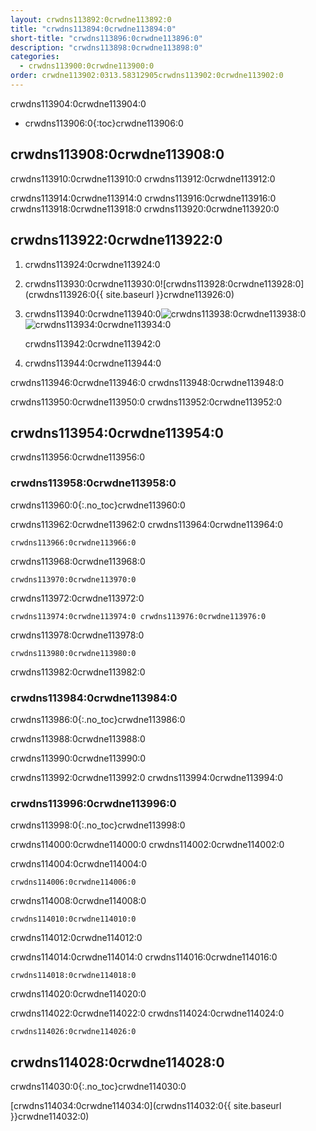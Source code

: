 ```yaml
---
layout: crwdns113892:0crwdne113892:0
title: "crwdns113894:0crwdne113894:0"
short-title: "crwdns113896:0crwdne113896:0"
description: "crwdns113898:0crwdne113898:0"
categories:
  - crwdns113900:0crwdne113900:0
order: crwdne113902:0313.58312905crwdns113902:0crwdne113902:0
---
```

crwdns113904:0crwdne113904:0

* crwdns113906:0{:toc}crwdne113906:0

## crwdns113908:0crwdne113908:0

crwdns113910:0crwdne113910:0 crwdns113912:0crwdne113912:0

crwdns113914:0crwdne113914:0 crwdns113916:0crwdne113916:0 crwdns113918:0crwdne113918:0 crwdns113920:0crwdne113920:0

## crwdns113922:0crwdne113922:0

1. crwdns113924:0crwdne113924:0

2. crwdns113930:0crwdne113930:0![crwdns113928:0crwdne113928:0](crwdns113926:0{{ site.baseurl }}crwdne113926:0)

3. crwdns113940:0crwdne113940:0![crwdns113938:0crwdne113938:0](crwdns113936:0crwdne113936:0)  
    ![crwdns113934:0crwdne113934:0](crwdns113932:0crwdne113932:0)
    
    crwdns113942:0crwdne113942:0

4. crwdns113944:0crwdne113944:0

crwdns113946:0crwdne113946:0 crwdns113948:0crwdne113948:0

crwdns113950:0crwdne113950:0 crwdns113952:0crwdne113952:0

## crwdns113954:0crwdne113954:0

crwdns113956:0crwdne113956:0

### crwdns113958:0crwdne113958:0

crwdns113960:0{:.no_toc}crwdne113960:0

crwdns113962:0crwdne113962:0 crwdns113964:0crwdne113964:0

    crwdns113966:0crwdne113966:0
    

crwdns113968:0crwdne113968:0

    crwdns113970:0crwdne113970:0
    

crwdns113972:0crwdne113972:0

    crwdns113974:0crwdne113974:0 crwdns113976:0crwdne113976:0
    

crwdns113978:0crwdne113978:0

    crwdns113980:0crwdne113980:0
    

crwdns113982:0crwdne113982:0

### crwdns113984:0crwdne113984:0

crwdns113986:0{:.no_toc}crwdne113986:0

crwdns113988:0crwdne113988:0

crwdns113990:0crwdne113990:0

crwdns113992:0crwdne113992:0 crwdns113994:0crwdne113994:0

### crwdns113996:0crwdne113996:0

crwdns113998:0{:.no_toc}crwdne113998:0

crwdns114000:0crwdne114000:0 crwdns114002:0crwdne114002:0

crwdns114004:0crwdne114004:0

    crwdns114006:0crwdne114006:0
    

crwdns114008:0crwdne114008:0

    crwdns114010:0crwdne114010:0
    

crwdns114012:0crwdne114012:0

crwdns114014:0crwdne114014:0 crwdns114016:0crwdne114016:0

    crwdns114018:0crwdne114018:0
    

crwdns114020:0crwdne114020:0

crwdns114022:0crwdne114022:0 crwdns114024:0crwdne114024:0

    crwdns114026:0crwdne114026:0
    

## crwdns114028:0crwdne114028:0

crwdns114030:0{:.no_toc}crwdne114030:0

[crwdns114034:0crwdne114034:0](crwdns114032:0{{ site.baseurl }}crwdne114032:0)